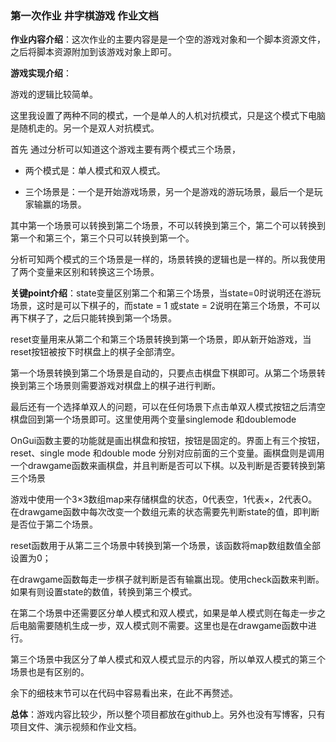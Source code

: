 ### 第一次作业 井字棋游戏 作业文档

**作业内容介绍**：这次作业的主要内容是是一个空的游戏对象和一个脚本资源文件，之后将脚本资源附加到该游戏对象上即可。

**游戏实现介绍**：

游戏的逻辑比较简单。

这里我设置了两种不同的模式，一个是单人的人机对抗模式，只是这个模式下电脑是随机走的。另一个是双人对抗模式。



首先 通过分析可以知道这个游戏主要有两个模式三个场景，

- 两个模式是：单人模式和双人模式。

- 三个场景是：一个是开始游戏场景，另一个是游戏的游玩场景，最后一个是玩家输赢的场景。

其中第一个场景可以转换到第二个场景，不可以转换到第三个，第二个可以转换到第一个和第三个，第三个只可以转换到第一个。

分析可知两个模式的三个场景是一样的，场景转换的逻辑也是一样的。所以我使用了两个变量来区别和转换这三个场景。

**关键point介绍**：state变量区别第二个和第三个场景，当state=0时说明还在游玩场景，这时是可以下棋子的，而state = 1 或state = 2说明在第三个场景，不可以再下棋子了，之后只能转换到第一个场景。

reset变量用来从第二个和第三个场景转换到第一个场景，即从新开始游戏，当reset按钮被按下时棋盘上的棋子全部清空。

第一个场景转换到第二个场景是自动的，只要点击棋盘下棋即可。从第二个场景转换到第三个场景则需要游戏对棋盘上的棋子进行判断。

最后还有一个选择单双人的问题，可以在任何场景下点击单双人模式按钮之后清空棋盘回到第一个场景即可。这里使用两个变量singlemode 和doublemode



OnGui函数主要的功能就是画出棋盘和按钮，按钮是固定的。界面上有三个按钮，reset、single mode 和double mode 分别对应前面的三个变量。画棋盘则是调用一个drawgame函数来画棋盘，并且判断是否可以下棋。以及判断是否要转换到第三个场景



游戏中使用一个3×3数组map来存储棋盘的状态，0代表空，1代表×，2代表O。在drawgame函数中每次改变一个数组元素的状态需要先判断state的值，即判断是否位于第二个场景。

reset函数用于从第二三个场景中转换到第一个场景，该函数将map数组数值全部设置为0；



在drawgame函数每走一步棋子就判断是否有输赢出现。使用check函数来判断。如果有则设置state的数值，转换到第三个模式。


在第二个场景中还需要区分单人模式和双人模式，如果是单人模式则在每走一步之后电脑需要随机生成一步，双人模式则不需要。这里也是在drawgame函数中进行。

第三个场景中我区分了单人模式和双人模式显示的内容，所以单双人模式的第三个场景也是有区别的。

余下的细枝末节可以在代码中容易看出来，在此不再赘述。


 **总体**：游戏内容比较少，所以整个项目都放在github上。另外也没有写博客，只有项目文件、演示视频和作业文档。